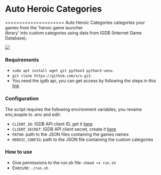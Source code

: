 # Auto Heroic Categories
=====================
Auto Heroic Categories categories your games from the 'heroic game launcher \
library' into custom categories using data from IGDB (Internet Game Database).

![](capture.gif)

### Requirements
* `sudo apt install wget git python3 python3-venv`.
* `git clone https://github.com/x/x.git`. 
* You need the igdb api, you can get access by following the steps in this [link](https://api-docs.igdb.com/?getting-started#account-creation)

### Configuration
The script requires the following environment variables, you rename env_exaple to .env and edit:
* `CLIENT_ID`: IGDB API client ID, get it [here](https://dev.twitch.tv/console/apps/)
* `CLIENT_SECRET`: IGDB API client secret, create it [here](https://dev.twitch.tv/console/apps/)
* `PATHO`: path to the JSON files containing the games names
* `HEROIC_CONFIG`: path to the JSON file containing the custom categories

### How to use
* Give permissions to the run.sh file: `chmod +x run.sh`
* Execute: `./run.sh`

